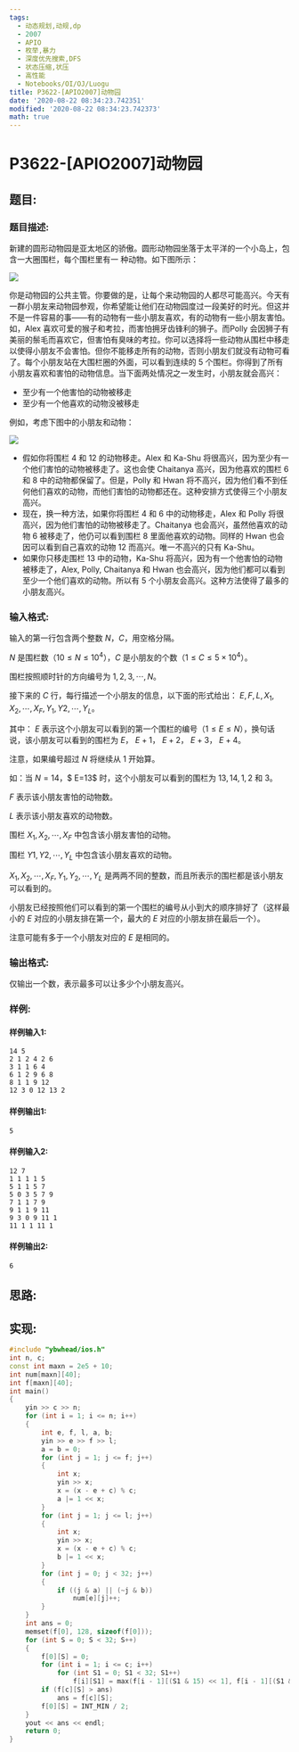 ```yaml
---
tags: 
  - 动态规划,动规,dp
  - 2007
  - APIO
  - 枚举,暴力
  - 深度优先搜索,DFS
  - 状态压缩,状压
  - 高性能
  - Notebooks/OI/OJ/Luogu
title: P3622-[APIO2007]动物园
date: '2020-08-22 08:34:23.742351'
modified: '2020-08-22 08:34:23.742373'
math: true
---
```

# P3622-[APIO2007]动物园
## 题目:
### 题目描述:
新建的圆形动物园是亚太地区的骄傲。圆形动物园坐落于太平洋的一个小岛上，包含一大圈围栏，每个围栏里有一
种动物。如下图所示：

![](https://cdn.luogu.com.cn/upload/image_hosting/8pr43p86.png)

你是动物园的公共主管。你要做的是，让每个来动物园的人都尽可能高兴。今天有一群小朋友来动物园参观，你希望能让他们在动物园度过一段美好的时光。但这并不是一件容易的事——有的动物有一些小朋友喜欢，有的动物有一些小朋友害怕。如，Alex 喜欢可爱的猴子和考拉，而害怕拥牙齿锋利的狮子。而Polly 会因狮子有美丽的鬃毛而喜欢它，但害怕有臭味的考拉。你可以选择将一些动物从围栏中移走以使得小朋友不会害怕。但你不能移走所有的动物，否则小朋友们就没有动物可看了。每个小朋友站在大围栏圈的外面，可以看到连续的 $5$ 个围栏。你得到了所有小朋友喜欢和害怕的动物信息。当下面两处情况之一发生时，小朋友就会高兴：
- 至少有一个他害怕的动物被移走
- 至少有一个他喜欢的动物没被移走

例如，考虑下图中的小朋友和动物：

![](https://cdn.luogu.com.cn/upload/image_hosting/n69iqfv6.png)

- 假如你将围栏 $4$ 和 $12$ 的动物移走。Alex 和 Ka-Shu 将很高兴，因为至少有一个他们害怕的动物被移走了。这也会使 Chaitanya 高兴，因为他喜欢的围栏  $6$ 和 $8$ 中的动物都保留了。但是，Polly 和 Hwan 将不高兴，因为他们看不到任何他们喜欢的动物，而他们害怕的动物都还在。这种安排方式使得三个小朋友高兴。
- 现在，换一种方法，如果你将围栏 $4$ 和 $6$ 中的动物移走，Alex 和 Polly 将很高兴，因为他们害怕的动物被移走了。Chaitanya 也会高兴，虽然他喜欢的动物 $6$ 被移走了，他仍可以看到围栏 $8$ 里面他喜欢的动物。同样的 Hwan 也会因可以看到自己喜欢的动物 $12$ 而高兴。唯一不高兴的只有 Ka-Shu。
- 如果你只移走围栏 $13$ 中的动物，Ka-Shu 将高兴，因为有一个他害怕的动物被移走了，Alex, Polly, Chaitanya 和 Hwan 也会高兴，因为他们都可以看到至少一个他们喜欢的动物。所以有 $5$ 个小朋友会高兴。这种方法使得了最多的小朋友高兴。
### 输入格式:
输入的第一行包含两个整数 $N$，$C$，用空格分隔。

$N$ 是围栏数（$10 \le N \le 10^4$），$C$ 是小朋友的个数（$1 \le C \le 5\times 10^4$）。

围栏按照顺时针的方向编号为 $1,2,3,\cdots,N$。

接下来的 $C$ 行，每行描述一个小朋友的信息，以下面的形式给出： $E, F, L ,X_1, X_2 ,\cdots ,X_F ,Y_1 ,Y2 ,\cdots ,Y_L$。 

其中： $E$ 表示这个小朋友可以看到的第一个围栏的编号（$1 \le E \le N$），换句话说，该小朋友可以看到的围栏为 $E$， $E+1$， $E+2$， $E+3$， $E+4$。

注意，如果编号超过 $N$ 将继续从 $1$ 开始算。

如：当 $N=14$，$ E=13$ 时，这个小朋友可以看到的围栏为 $13,14,1, 2$ 和 $3$。

$F$ 表示该小朋友害怕的动物数。

$L$ 表示该小朋友喜欢的动物数。

围栏 $X_1, X_2, \cdots, X_F$ 中包含该小朋友害怕的动物。

围栏 $Y1, Y2, \cdots, Y_L$ 中包含该小朋友喜欢的动物。 

$X_1, X_2, \cdots, X_F, Y_1, Y_2, \cdots, Y_L$ 是两两不同的整数，而且所表示的围栏都是该小朋友可以看到的。

小朋友已经按照他们可以看到的第一个围栏的编号从小到大的顺序排好了（这样最小的 $E$ 对应的小朋友排在第一个，最大的 $E$ 对应的小朋友排在最后一个）。

注意可能有多于一个小朋友对应的 $E$ 是相同的。
### 输出格式:
仅输出一个数，表示最多可以让多少个小朋友高兴。

### 样例:
#### 样例输入1:
```
14 5 
2 1 2 4 2 6 
3 1 1 6 4 
6 1 2 9 6 8
8 1 1 9 12 
12 3 0 12 13 2 
```
#### 样例输出1:
```
5
```
#### 样例输入2:
```
12 7 
1 1 1 1 5 
5 1 1 5 7 
5 0 3 5 7 9 
7 1 1 7 9 
9 1 1 9 11 
9 3 0 9 11 1
11 1 1 11 1
```
#### 样例输出2:
```
6
```
## 思路:

## 实现:
```cpp
#include "ybwhead/ios.h"
int n, c;
const int maxn = 2e5 + 10;
int num[maxn][40];
int f[maxn][40];
int main()
{
    yin >> c >> n;
    for (int i = 1; i <= n; i++)
    {
        int e, f, l, a, b;
        yin >> e >> f >> l;
        a = b = 0;
        for (int j = 1; j <= f; j++)
        {
            int x;
            yin >> x;
            x = (x - e + c) % c;
            a |= 1 << x;
        }
        for (int j = 1; j <= l; j++)
        {
            int x;
            yin >> x;
            x = (x - e + c) % c;
            b |= 1 << x;
        }
        for (int j = 0; j < 32; j++)
        {
            if ((j & a) || (~j & b))
                num[e][j]++;
        }
    }
    int ans = 0;
    memset(f[0], 128, sizeof(f[0]));
    for (int S = 0; S < 32; S++)
    {
        f[0][S] = 0;
        for (int i = 1; i <= c; i++)
            for (int S1 = 0; S1 < 32; S1++)
                f[i][S1] = max(f[i - 1][(S1 & 15) << 1], f[i - 1][(S1 & 15) << 1 | 1]) + num[i][S1];
        if (f[c][S] > ans)
            ans = f[c][S];
        f[0][S] = INT_MIN / 2;
    }
    yout << ans << endl;
    return 0;
}
```
